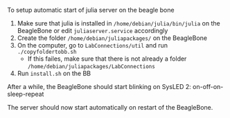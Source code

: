 To setup automatic start of julia server on the beagle bone
1. Make sure that julia is installed in `/home/debian/julia/bin/julia` on the BeagleBone or edit `juliaserver.service` accordingly
2. Create the folder `/home/debian/juliapackages/` on the BeagleBone
3. On the computer, go to `LabConnections/util` and run `./copyfoldertobb.sh`
    - If this failes, make sure that there is not already a folder `/home/debian/juliapackages/LabConnections`
1. Run `install.sh` on the BB

After a while, the BeagleBone should start blinking on SysLED 2: on-off-on-sleep-repeat

The server should now start automatically on restart of the BeagleBone.
